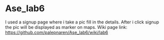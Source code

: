 # Ase_lab6
I used a signup page where i take a pic fill in the details. After i click signup the pic will be displayed as marker on maps.
Wiki page link: https://github.com/palepnaren/Ase_lab6/wiki/lab6
